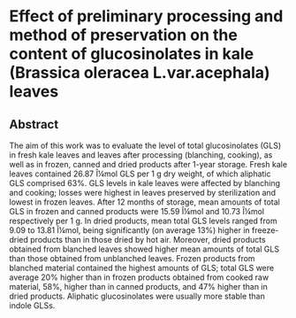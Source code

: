 # Effect of preliminary processing and method of preservation on the content of glucosinolates in kale (Brassica oleracea L.var.acephala) leaves

## Abstract

The aim of this work was to evaluate the level of total glucosinolates (GLS) in fresh kale leaves and leaves after processing (blanching, cooking), as well as in frozen, canned and dried products after 1-year storage. Fresh kale leaves contained 26.87 Î¼mol GLS per 1 g dry weight, of which aliphatic GLS comprised 63%. GLS levels in kale leaves were affected by blanching and cooking; losses were highest in leaves preserved by sterilization and lowest in frozen leaves. After 12 months of storage, mean amounts of total GLS in frozen and canned products were 15.59 Î¼mol and 10.73 Î¼mol respectively per 1 g. In dried products, mean total GLS levels ranged from 9.09 to 13.81 Î¼mol, being significantly (on average 13%) higher in freeze-dried products than in those dried by hot air. Moreover, dried products obtained from blanched leaves showed higher mean amounts of total GLS than those obtained from unblanched leaves. Frozen products from blanched material contained the highest amounts of GLS; total GLS were average 20% higher than in frozen products obtained from cooked raw material, 58%, higher than in canned products, and 47% higher than in dried products. Aliphatic glucosinolates were usually more stable than indole GLSs.